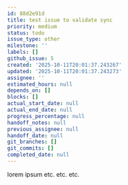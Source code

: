 ```yaml
---
id: 88d2e91d
title: test issue to validate sync
priority: medium
status: todo
issue_type: other
milestone: ''
labels: []
github_issue: 5
created: '2025-10-11T20:01:37.243267'
updated: '2025-10-11T20:01:37.243273'
assignee: ''
estimated_hours: null
depends_on: []
blocks: []
actual_start_date: null
actual_end_date: null
progress_percentage: null
handoff_notes: null
previous_assignee: null
handoff_date: null
git_branches: []
git_commits: []
completed_date: null
---
```


lorem ipsum etc. etc. etc.